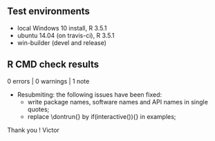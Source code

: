 ## Test environments
* local Windows 10 install, R 3.5.1
* ubuntu 14.04 (on travis-ci), R 3.5.1
* win-builder (devel and release)

## R CMD check results

0 errors | 0 warnings | 1 note

* Resubmiting: the following issues have been fixed:
  - write package names, software names and API names in single quotes;
  - replace \dontrun{} by if(interactive()){} in examples;
  
Thank you !
Victor
